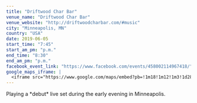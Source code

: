 ```yaml
---
title: "Driftwood Char Bar"
venue_name: "Driftwood Char Bar"
venue_website: "http://driftwoodcharbar.com/#music"
city: "Minneapolis, MN"
country: "USA"
date: 2019-06-05
start_time: "7:45"
start_am_pm: "p.m."
end_time: "8:30"
end_am_pm: "p.m."
facebook_event_link: "https://www.facebook.com/events/458002114967418/"
google_maps_iframe: |
  <iframe src="https://www.google.com/maps/embed?pb=!1m18!1m12!1m3!1d2825.028129439481!2d-93.2798855490464!3d44.922763478995755!2m3!1f0!2f0!3f0!3m2!1i1024!2i768!4f13.1!3m3!1m2!1s0x87f627c9d2943f81%3A0x2d0b633fcb4b6c35!2sDriftwood!5e0!3m2!1sen!2sus!4v1554194427846!5m2!1sen!2sus" width="600" height="450" frameborder="0" style="border:0" allowfullscreen></iframe>
---
```


Playing a \*debut\* live set during the early evening in Minneapolis.
